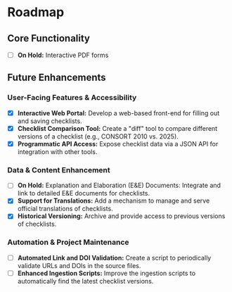 # Roadmap

## Core Functionality
- [ ] **On Hold:** Interactive PDF forms

## Future Enhancements

### User-Facing Features & Accessibility
- [x] **Interactive Web Portal:** Develop a web-based front-end for filling out and saving checklists.
- [x] **Checklist Comparison Tool:** Create a "diff" tool to compare different versions of a checklist (e.g., CONSORT 2010 vs. 2025).
- [x] **Programmatic API Access:** Expose checklist data via a JSON API for integration with other tools.

### Data & Content Enhancement
- [ ] **On Hold:** Explanation and Elaboration (E&E) Documents: Integrate and link to detailed E&E documents for checklists.
- [x] **Support for Translations:** Add a mechanism to manage and serve official translations of checklists.
- [x] **Historical Versioning:** Archive and provide access to previous versions of checklists.

### Automation & Project Maintenance
- [ ] **Automated Link and DOI Validation:** Create a script to periodically validate URLs and DOIs in the source files.
- [ ] **Enhanced Ingestion Scripts:** Improve the ingestion scripts to automatically find the latest checklist versions.
